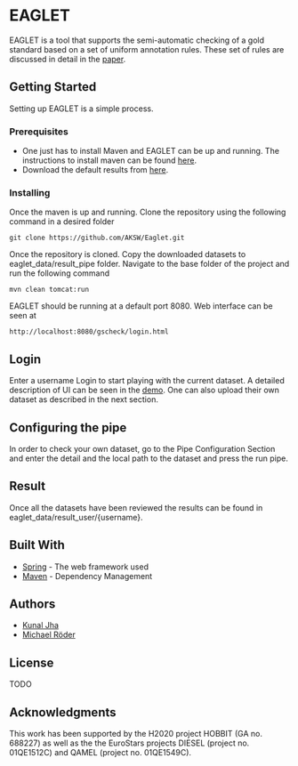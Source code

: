 # EAGLET

EAGLET is a tool that supports the semi-automatic checking of a gold standard based on a set of uniform annotation rules. These set of rules are discussed in detail in the [paper](https://svn.aksw.org/papers/2017/ESWC_EAGLET_2017/public.pdf).

## Getting Started

Setting up EAGLET is a simple process.
### Prerequisites

* One just has to install Maven and EAGLET can be up and running. The instructions to install maven can be found [here](https://maven.apache.org/guides/getting-started/maven-in-five-minutes.html).
* Download the default results from [here]().

### Installing

Once the maven is up and running. Clone the repository using the following command in a desired folder

```
git clone https://github.com/AKSW/Eaglet.git
```
Once the repository is cloned. Copy the downloaded datasets to eaglet_data/result_pipe folder. Navigate to the base folder of the project and run the following command

```
mvn clean tomcat:run
```
EAGLET should be running at a default port 8080. Web interface can be seen at 
```
http://localhost:8080/gscheck/login.html
```



## Login
Enter a username Login to start playing with the current dataset. A detailed description of UI can be seen in the [demo](). One can also upload their own dataset as described in the next section. 

## Configuring the pipe
In order to check your own dataset, go to the Pipe Configuration Section and enter the detail and the local path to the dataset and press the run pipe. 

## Result
Once all the datasets have been reviewed the results can be found in eaglet_data/result_user/{username}.
## Built With

* [Spring](https://projects.spring.io/spring-framework/) - The web framework used
* [Maven](https://maven.apache.org/) - Dependency Management




## Authors

* [Kunal Jha](https://github.com/Kunal-Jha)
* [Michael Röder](https://github.com/MichaelRoeder)


## License

TODO

## Acknowledgments
This work has been supported by the H2020 project HOBBIT (GA no. 688227) as well
as the the EuroStars projects DIESEL (project no. 01QE1512C) and QAMEL (project
no. 01QE1549C).
